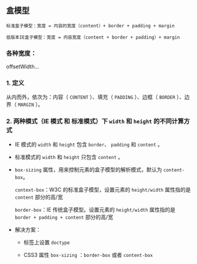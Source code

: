 ## 盒模型

```
标准盒子模型：宽度 = 内容的宽度（content）+ border + padding + margin

低版本IE盒子模型：宽度 = 内容宽度（content + border + padding）+ margin
```

### 各种宽度：

offsetWidth...

### 1. 定义

从内而外，依次为：内容（ `CONTENT` ）、填充（ `PADDING` ）、边框（ `BORDER` ）、边界（ `MARGIN` ）。

### 2. 两种模式（IE 模式 和 标准模式）下 `width` 和 `height` 的不同计算方式

- IE 模式的 `width` 和 `height` 包含 `border`、 `padding` 和 `content` 。

- 标准模式的 `width` 和 `height` 只包含 `content` 。

- `box-sizing` 属性，用来控制元素的盒子模型的解析模式，默认为 `content-box`。

  `context-box`：W3C 的标准盒子模型，设置元素的 `height/width` 属性指的是 `content` 部分的高/宽

  `border-box`：IE 传统盒子模型。设置元素的 `height/width` 属性指的是 `border + padding + content` 部分的高/宽

- 解决方案：

  - 标签上设置 `doctype`

  - CSS3 属性 `box-sizing` ：`border-box` 或者 `content-box`

